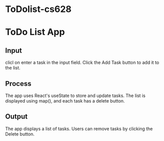# ToDolist-cs628
# ToDo List App

## Input
clicl on enter a task in the input field.
Click the Add Task button to add it to the list.

## Process
The app uses React's useState to store and update tasks.
The list is displayed using map(), and each task has a delete button.

## Output
The app displays a list of tasks.
Users can remove tasks by clicking the Delete button.
